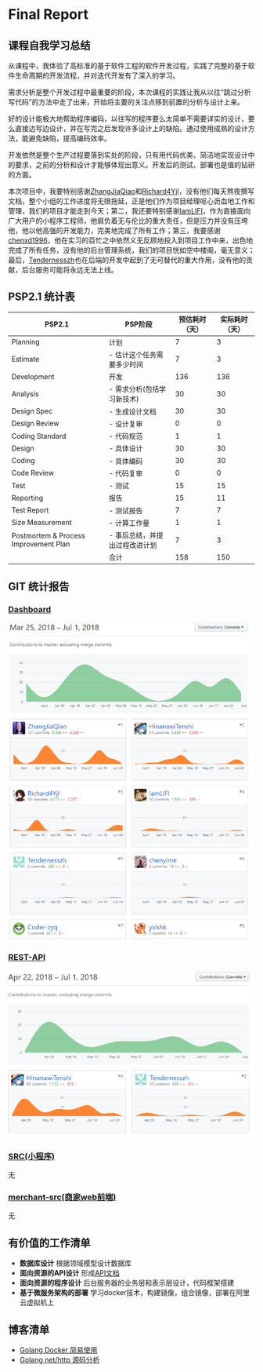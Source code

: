 # Final Report

## 课程自我学习总结

从课程中，我体验了高标准的基于软件工程的软件开发过程，实践了完整的基于软件生命周期的开发流程，并对迭代开发有了深入的学习。

需求分析是整个开发过程中最重要的阶段，本次课程的实践让我从以往“跳过分析写代码”的方法中走了出来，开始将主要的关注点移到前置的分析与设计上来。

好的设计能极大地帮助程序编码，以往写的程序要么太简单不需要详实的设计，要么直接边写边设计，并在写完之后发现许多设计上的缺陷。通过使用成熟的设计方法，能避免缺陷，提高编码效率。

开发依然是整个生产过程要落到实处的阶段，只有用代码优美、简洁地实现设计中的要求，之前的分析和设计才能够体现出意义。开发后的测试、部署也是值的钻研的方面。

本次项目中，我要特别感谢[ZhangJiaQiao](https://github.com/ZhangJiaQiao)和[Richard4Yjl](https://github.com/Richard4Yjl)，没有他们每天熬夜撰写文档，整个小组的工作进度将无限拖延，正是他们作为项目经理呕心沥血地工作和管理，我们的项目才能走到今天；第二，我还要特别感谢[IamLIFI](https://github.com/IamLIFI)，作为直接面向广大用户的小程序工程师，他肩负着无与伦比的重大责任，但是压力并没有压垮他，他以他高强的开发能力，完美地完成了所有工作；第三，我要感谢[chenxd1996](https://github.com/chenxd1996)，他在实习的百忙之中依然义无反顾地投入到项目工作中来，出色地完成了所有任务，没有他的后台管理系统，我们的项目恍如空中楼阁，毫无意义；最后，[Tendernesszh](https://github.com/Tendernesszh)也在后端的开发中起到了无可替代的重大作用，没有他的贡献，后台服务可能将永远无法上线。

## PSP2.1 统计表

|PSP2.1|PSP阶段|预估耗时（天）|实际耗时（天）|
|---|---|---|---|
|Planning|计划|7|3|
|Estimate|- 估计这个任务需要多少时间|7|3|
|Development|开发|136|136|
|Analysis|- 需求分析(包括学习新技术)|30|30|
|Design Spec|- 生成设计文档|30|30|
|Design Review|- 设计复审|0|0|
|Coding Standard|- 代码规范|1|1|
|Design|- 具体设计|30|30|
|Coding|- 具体编码|30|30|
|Code Review|- 代码复审|0|0|
|Test|- 测试|15|15|
|Reporting|报告|15|11|
|Test Report|- 测试报告|7|7|
|Size Measurement|- 计算工作量|1|1|
|Postmortem & Process Improvement Plan|- 事后总结，并提出过程改进计划|7|3|
||合计|158|150|

## GIT 统计报告

### [Dashboard](https://github.com/DeliciousFoodEasyOrder/Dashboard)

![](assets/img/15331389_github_dashboard.png)

### [REST-API](https://github.com/DeliciousFoodEasyOrder/rest-api)

![](assets/img/15331389_github_rest-api.png)

### [SRC(小程序)](https://github.com/DeliciousFoodEasyOrder/SRC)

无

### [merchant-src(商家web前端)](https://github.com/DeliciousFoodEasyOrder/merchant-src)

无

## 有价值的工作清单

- **数据库设计** 根据领域模型设计数据库
- **面向资源的API设计** 形成[API文档](https://easyorder1.docs.apiary.io/)
- **面向资源的程序设计** 后台服务器的业务层和表示层设计，代码框架搭建
- **基于微服务架构的部署** 学习docker技术，构建镜像，组合镜像，部署在阿里云虚拟机上

## 博客清单

- [Golang Docker 简易使用](https://hinanawitenshi.github.io/2017/11/14/golang-docker.html)
- [Golang net/http 源码分析](https://hinanawitenshi.github.io/2017/11/13/golang-http.html)

